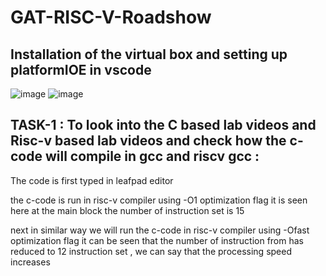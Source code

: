 # GAT-RISC-V-Roadshow
## Installation of the virtual box and setting up platformIOE in vscode
![image](https://github.com/user-attachments/assets/ae13e20b-5162-49f3-8f66-f2ae80510f64)
![image](https://github.com/user-attachments/assets/1aa844cb-d5af-4305-a64d-2e637f6a87b5)





## TASK-1 : To look into the C based lab videos and Risc-v based lab videos and check how the c-code will compile in gcc and riscv gcc :

The code is first typed in leafpad editor 


the c-code is run in risc-v compiler using -O1 optimization flag
it is seen here at the main block the number of instruction set is 15 

next in similar way we will run the c-code in risc-v compiler using -Ofast optimization flag
it can be seen that the number of instruction from has reduced to 12 instruction set , we can say that the processing speed increases





